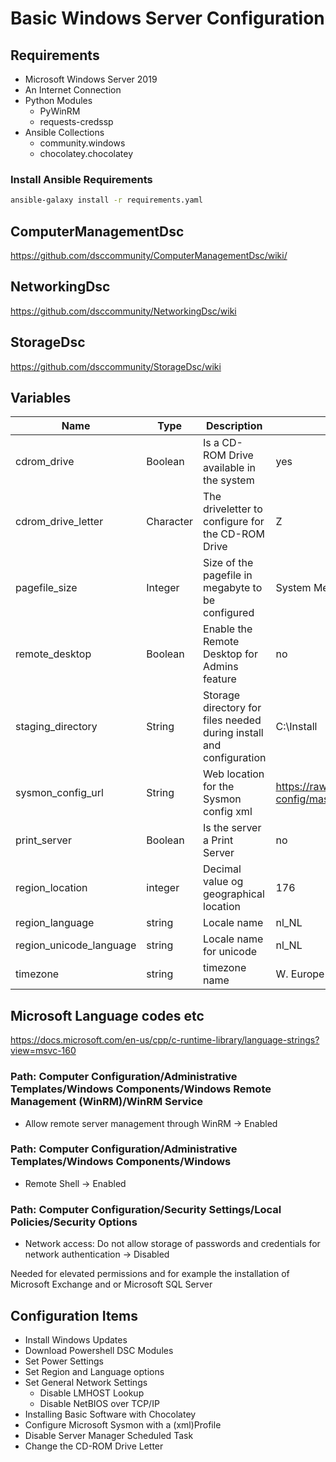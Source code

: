 # Basic Windows Server Configuration

## Requirements

- Microsoft Windows Server 2019
- An Internet Connection
- Python Modules
    - PyWinRM
    - requests-credssp
- Ansible Collections
    - community.windows
    - chocolatey.chocolatey

### Install Ansible Requirements

```bash
ansible-galaxy install -r requirements.yaml
```
## ComputerManagementDsc

https://github.com/dsccommunity/ComputerManagementDsc/wiki/

## NetworkingDsc

https://github.com/dsccommunity/NetworkingDsc/wiki

## StorageDsc

https://github.com/dsccommunity/StorageDsc/wiki

## Variables
| Name | Type |Description | Default | 
|------|------|-------|---------|
| cdrom_drive | Boolean | Is a CD-ROM Drive available in the system | yes |
| cdrom_drive_letter | Character | The driveletter to configure for the CD-ROM Drive | Z |
| pagefile_size | Integer | Size of the pagefile in megabyte to be configured | System Memory in MB |
| remote_desktop | Boolean | Enable the Remote Desktop for Admins feature | no |
| staging_directory | String | Storage directory for files needed during install and configuration | C:\Install |
| sysmon_config_url | String | Web location for the Sysmon config xml | https://raw.githubusercontent.com/SwiftOnSecurity/sysmon-config/master/sysmonconfig-export.xml |
| print_server | Boolean | Is the server a Print Server | no |
| region_location | integer | Decimal value og geographical location | 176 |
| region_language | string | Locale name | nl_NL |
| region_unicode_language | string | Locale name for unicode | nl_NL |
| timezone | string | timezone name | W. Europe Standard Time |


## Microsoft Language codes etc
https://docs.microsoft.com/en-us/cpp/c-runtime-library/language-strings?view=msvc-160


### Path: Computer Configuration/Administrative Templates/Windows Components/Windows Remote Management (WinRM)/WinRM Service
- Allow remote server management through WinRM -> Enabled

### Path: Computer Configuration/Administrative Templates/Windows Components/Windows 
- Remote Shell -> Enabled

### Path: Computer Configuration/Security Settings/Local Policies/Security Options
- Network access: Do not allow storage of passwords and credentials for network authentication -> Disabled

Needed for elevated permissions and for example the installation of Microsoft Exchange and or Microsoft SQL Server

## Configuration Items

- Install Windows Updates
- Download Powershell DSC Modules
- Set Power Settings
- Set Region and Language options
- Set General Network Settings
  - Disable LMHOST Lookup
  - Disable NetBIOS over TCP/IP
- Installing Basic Software with Chocolatey
- Configure Microsoft Sysmon with a (xml)Profile
- Disable Server Manager Scheduled Task
- Change the CD-ROM Drive Letter
